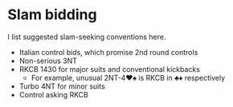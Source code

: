 # Slam bidding

I list suggested slam-seeking conventions here.

- Italian control bids, which promise 2nd round controls
- Non-serious 3NT
- RKCB 1430 for major suits and conventional kickbacks
  - For example, unusual 2NT-4♥♠ is RKCB in ♣♦ respectively
- Turbo 4NT for minor suits
- Control asking RKCB
